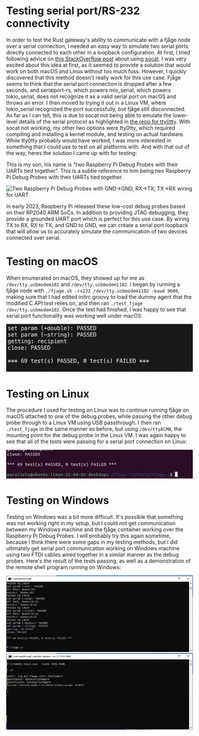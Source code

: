 # Testing serial port/RS-232 connectivity

In order to test the Rust gateway's ability to communicate with a fjåge node over a serial connection, I needed an easy way to simulate two serial ports directly connected to each other in a loopback configuration. At first, I tried following advice on [this StackOverflow post](https://stackoverflow.com/questions/52187/virtual-serial-port-for-linux) about using [socat](https://www.redhat.com/sysadmin/getting-started-socat). I was very excited about this idea at first, as it seemed to provide a solution that would work on both macOS and Linux without too much fuss. However, I quickly discovered that this method doesn't really work for this use case. Fjåge seems to think that the serial port connection is dropped after a few seconds, and serialport-rs, which powers mio_serial, which powers tokio_serial, does not recognize it as a valid serial port on macOS and throws an error. I then moved to trying it out in a Linux VM, where tokio_serial recognized the port successfully, but fjåge still disconnected. As far as I can tell, this is due to socat not being able to emulate the lower-level details of the serial protocol as highlighted in [the repo for tty0tty](https://github.com/freemed/tty0tty). With socat not working, my other two options were tty0tty, which required compiling and installing a kernel module, and testing on actual hardware. While tty0tty probably would have worked, I was more interested in something that I could use to test on all platforms with. And with that out of the way, heres the solution I came up with for testing:

This is my son, his name is "two Raspberry Pi Debug Probes with their UARTs tied together". This is a subtle reference to him being two Raspberry Pi Debug Probes with their UARTs tied together.

![Two Raspberry Pi Debug Probes with GND->GND, RX->TX, TX->RX wiring for UART](images/serial-test-setup.png)

In early 2023, Raspberry Pi released these low-cost debug probes based on their RP2040 ARM SoCs. In addition to providing JTAG debugging, they provide a grounded UART port which is perfect for this use case. By wiring TX to RX, RX to TX, and GND to GND, we can create a serial port loopback that will allow us to accurately simulate the communication of two devices connected over serial. 

# Testing on macOS
When enumerated on macOS, they showed up for me as `/dev/tty.usbmodem102` and `/dev/tty.usbmodem1102`. I began by running a fjåge node with `./fjage.sh -rs232 /dev/tty.usbmodem1102 -baud 9600`, making sure that I had edited initrc.groovy to load the dummy agent that the modified C API test relies on, and then ran `./test_fjage /dev/tty.usbmodem102`. Once the test had finished, I was happy to see that serial port functionality was working well under macOS:

![Image of all tests passing successfully under macOS](images/serial-test-macos-passing.png)

# Testing on Linux
The procedure I used for testing on Linux was to continue running fjåge on macOS attached to one of the debug probes, while passing the other debug probe through to a Linux VM using USB passthrough. I then ran `./test_fjage` in the same manner as before, but using `/dev/ttyACM0`, the mounting point for the debug probe in the Linux VM. I was again happy to see that all of the tests were passing for a serial port connection on Linux:

![Linux serial port tests passing](images/serial-test-linux-passing.png)

# Testing on Windows
Testing on Windows was a bit more difficult. It's possible that something was not working right in my setup, but I could not get communication between my Windows machine and the fjåge container working over the Raspberry Pi Debug Probes. I will probably try this again sometime, because I think there were some gaps in my testing methods, but I did ultimately get serial port communication working on Windows machine using two FTDI cables wired together in a similar manner as the debug probes. Here's the result of the tests passing, as well as a demonstration of the remote shell program running on Windows:

![Windows serial port tests passing](images/serial-test-windows-passing.PNG)
![Windows remote serial shell](images/serial-remote-shell-windows.PNG)


